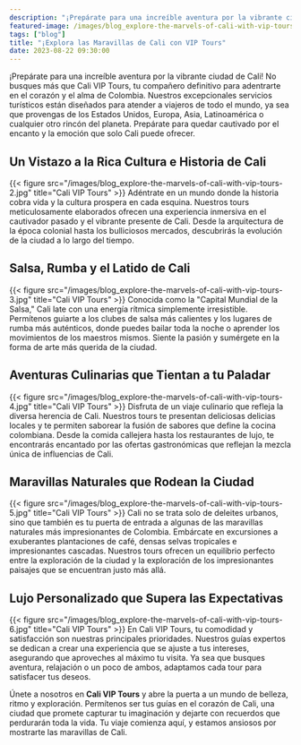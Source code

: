 ```yaml
---
description: "¡Prepárate para una increíble aventura por la vibrante ciudad de Cali! No busques más que Cali VIP Tours, tu compañero definitivo para adentrarte en el corazón y el alma de Colombia."
featured-image: /images/blog_explore-the-marvels-of-cali-with-vip-tours-1.jpg
tags: ["blog"]
title: "¡Explora las Maravillas de Cali con VIP Tours"
date: 2023-08-22 09:30:00
---
```


¡Prepárate para una increíble aventura por la vibrante ciudad de Cali! No busques más que Cali VIP Tours, tu compañero definitivo para adentrarte en el corazón y el alma de Colombia. Nuestros excepcionales servicios turísticos están diseñados para atender a viajeros de todo el mundo, ya sea que provengas de los Estados Unidos, Europa, Asia, Latinoamérica o cualquier otro rincón del planeta. Prepárate para quedar cautivado por el encanto y la emoción que solo Cali puede ofrecer.

## Un Vistazo a la Rica Cultura e Historia de Cali

{{< figure src="/images/blog_explore-the-marvels-of-cali-with-vip-tours-2.jpg" title="Cali VIP Tours" >}}
Adéntrate en un mundo donde la historia cobra vida y la cultura prospera en cada esquina. Nuestros tours meticulosamente elaborados ofrecen una experiencia inmersiva en el cautivador pasado y el vibrante presente de Cali. Desde la arquitectura de la época colonial hasta los bulliciosos mercados, descubrirás la evolución de la ciudad a lo largo del tiempo.

## Salsa, Rumba y el Latido de Cali

{{< figure src="/images/blog_explore-the-marvels-of-cali-with-vip-tours-3.jpg" title="Cali VIP Tours" >}}
Conocida como la "Capital Mundial de la Salsa," Cali late con una energía rítmica simplemente irresistible. Permítenos guiarte a los clubes de salsa más calientes y los lugares de rumba más auténticos, donde puedes bailar toda la noche o aprender los movimientos de los maestros mismos. Siente la pasión y sumérgete en la forma de arte más querida de la ciudad.

## Aventuras Culinarias que Tientan a tu Paladar

{{< figure src="/images/blog_explore-the-marvels-of-cali-with-vip-tours-4.jpg" title="Cali VIP Tours" >}}
Disfruta de un viaje culinario que refleja la diversa herencia de Cali. Nuestros tours te presentan deliciosas delicias locales y te permiten saborear la fusión de sabores que define la cocina colombiana. Desde la comida callejera hasta los restaurantes de lujo, te encontrarás encantado por las ofertas gastronómicas que reflejan la mezcla única de influencias de Cali.

## Maravillas Naturales que Rodean la Ciudad

{{< figure src="/images/blog_explore-the-marvels-of-cali-with-vip-tours-5.jpg" title="Cali VIP Tours" >}}
Cali no se trata solo de deleites urbanos, sino que también es tu puerta de entrada a algunas de las maravillas naturales más impresionantes de Colombia. Embárcate en excursiones a exuberantes plantaciones de café, densas selvas tropicales e impresionantes cascadas. Nuestros tours ofrecen un equilibrio perfecto entre la exploración de la ciudad y la exploración de los impresionantes paisajes que se encuentran justo más allá.

## Lujo Personalizado que Supera las Expectativas

{{< figure src="/images/blog_explore-the-marvels-of-cali-with-vip-tours-6.jpg" title="Cali VIP Tours" >}}
En Cali VIP Tours, tu comodidad y satisfacción son nuestras principales prioridades. Nuestros guías expertos se dedican a crear una experiencia que se ajuste a tus intereses, asegurando que aproveches al máximo tu visita. Ya sea que busques aventura, relajación o un poco de ambos, adaptamos cada tour para satisfacer tus deseos.

Únete a nosotros en **Cali VIP Tours** y abre la puerta a un mundo de belleza, ritmo y exploración. Permítenos ser tus guías en el corazón de Cali, una ciudad que promete capturar tu imaginación y dejarte con recuerdos que perdurarán toda la vida. Tu viaje comienza aquí, y estamos ansiosos por mostrarte las maravillas de Cali.
